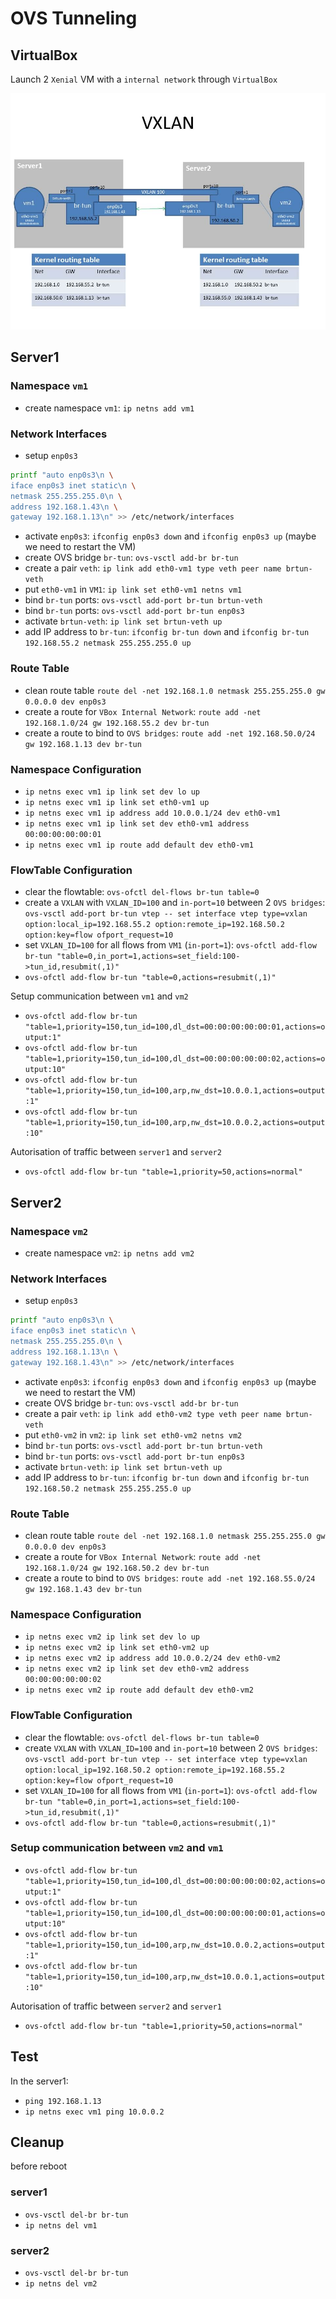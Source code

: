 # OVS Tunneling
## VirtualBox 
Launch 2 `Xenial` VM with a `internal network` through `VirtualBox`

![VXLAN Tunneling](ovs-vxlan-tunneling.jpg "VXLAN")

## Server1
### Namespace `vm1`
- create namespace `vm1`: `ip netns add vm1`

### Network Interfaces
- setup `enp0s3`
```bash
printf "auto enp0s3\n \
iface enp0s3 inet static\n \
netmask 255.255.255.0\n \
address 192.168.1.43\n \
gateway 192.168.1.13\n" >> /etc/network/interfaces
```
- activate `enp0s3`: `ifconfig enp0s3 down` and `ifconfig enp0s3 up` (maybe we need to restart the VM)
- create OVS bridge `br-tun`: `ovs-vsctl add-br br-tun`
- create a pair `veth`: `ip link add eth0-vm1 type veth peer name brtun-veth`
- put `eth0-vm1` in `VM1`: `ip link set eth0-vm1 netns vm1`
- bind `br-tun` ports: `ovs-vsctl add-port br-tun brtun-veth`
- bind `br-tun` ports: `ovs-vsctl add-port br-tun enp0s3`
- activate `brtun-veth`: `ip link set brtun-veth up`
- add IP address to `br-tun`: `ifconfig br-tun down` and `ifconfig br-tun 192.168.55.2 netmask 255.255.255.0 up`

### Route Table
- clean route table `route del -net 192.168.1.0 netmask 255.255.255.0 gw 0.0.0.0 dev enp0s3`
- create a route for `VBox Internal Network`: `route add -net 192.168.1.0/24 gw 192.168.55.2 dev br-tun`
- create a route to bind to `OVS bridges`: `route add -net 192.168.50.0/24 gw 192.168.1.13 dev br-tun`

### Namespace Configuration
- `ip netns exec vm1 ip link set dev lo up`
- `ip netns exec vm1 ip link set eth0-vm1 up`
- `ip netns exec vm1 ip address add 10.0.0.1/24 dev eth0-vm1`
- `ip netns exec vm1 ip link set dev eth0-vm1 address 00:00:00:00:00:01`
- `ip netns exec vm1 ip route add default dev eth0-vm1`

### FlowTable Configuration
- clear the flowtable: `ovs-ofctl del-flows br-tun table=0`
- create a `VXLAN` with `VXLAN_ID=100` and `in-port=10` between 2 `OVS bridges`: `ovs-vsctl add-port br-tun vtep -- set interface vtep type=vxlan option:local_ip=192.168.55.2 option:remote_ip=192.168.50.2 option:key=flow ofport_request=10`
- set `VXLAN_ID=100` for all flows from `VM1` (`in-port=1`): `ovs-ofctl add-flow br-tun "table=0,in_port=1,actions=set_field:100->tun_id,resubmit(,1)"`
- `ovs-ofctl add-flow br-tun "table=0,actions=resubmit(,1)"`

Setup communication between `vm1` and `vm2`
- `ovs-ofctl add-flow br-tun "table=1,priority=150,tun_id=100,dl_dst=00:00:00:00:00:01,actions=output:1"`
- `ovs-ofctl add-flow br-tun "table=1,priority=150,tun_id=100,dl_dst=00:00:00:00:00:02,actions=output:10"`
- `ovs-ofctl add-flow br-tun "table=1,priority=150,tun_id=100,arp,nw_dst=10.0.0.1,actions=output:1"`
- `ovs-ofctl add-flow br-tun "table=1,priority=150,tun_id=100,arp,nw_dst=10.0.0.2,actions=output:10"`

Autorisation of traffic between `server1` and `server2`
- `ovs-ofctl add-flow br-tun "table=1,priority=50,actions=normal"`

## Server2
### Namespace `vm2`
- create namespace `vm2`: `ip netns add vm2`

### Network Interfaces
- setup `enp0s3`
```bash
printf "auto enp0s3\n \
iface enp0s3 inet static\n \
netmask 255.255.255.0\n \
address 192.168.1.13\n \
gateway 192.168.1.43\n" >> /etc/network/interfaces
```
- activate `enp0s3`: `ifconfig enp0s3 down` and `ifconfig enp0s3 up` (maybe we need to restart the VM)
- create OVS bridge `br-tun`: `ovs-vsctl add-br br-tun`
- create a pair `veth`: `ip link add eth0-vm2 type veth peer name brtun-veth`
- put `eth0-vm2` in `vm2`: `ip link set eth0-vm2 netns vm2`
- bind `br-tun` ports: `ovs-vsctl add-port br-tun brtun-veth`
- bind `br-tun` ports: `ovs-vsctl add-port br-tun enp0s3`
- activate `brtun-veth`: `ip link set brtun-veth up`
- add IP address to `br-tun`: `ifconfig br-tun down` and `ifconfig br-tun 192.168.50.2 netmask 255.255.255.0 up`

### Route Table
- clean route table `route del -net 192.168.1.0 netmask 255.255.255.0 gw 0.0.0.0 dev enp0s3`
- create a route for `VBox Internal Network`: `route add -net 192.168.1.0/24 gw 192.168.50.2 dev br-tun`
- create a route to bind to `OVS bridges`: `route add -net 192.168.55.0/24 gw 192.168.1.43 dev br-tun`

### Namespace Configuration
- `ip netns exec vm2 ip link set dev lo up`
- `ip netns exec vm2 ip link set eth0-vm2 up`
- `ip netns exec vm2 ip address add 10.0.0.2/24 dev eth0-vm2`
- `ip netns exec vm2 ip link set dev eth0-vm2 address 00:00:00:00:00:02`
- `ip netns exec vm2 ip route add default dev eth0-vm2`

### FlowTable Configuration
- clear the flowtable: `ovs-ofctl del-flows br-tun table=0`
- create `VXLAN` with `VXLAN_ID=100` and `in-port=10` between 2 `OVS bridges`: `ovs-vsctl add-port br-tun vtep -- set interface vtep type=vxlan option:local_ip=192.168.50.2 option:remote_ip=192.168.55.2 option:key=flow ofport_request=10`
- set `VXLAN_ID=100` for all flows from `VM1` (`in-port=1`): `ovs-ofctl add-flow br-tun "table=0,in_port=1,actions=set_field:100->tun_id,resubmit(,1)"`
- `ovs-ofctl add-flow br-tun "table=0,actions=resubmit(,1)"`

### Setup communication between `vm2` and `vm1`
- `ovs-ofctl add-flow br-tun "table=1,priority=150,tun_id=100,dl_dst=00:00:00:00:00:02,actions=output:1"`
- `ovs-ofctl add-flow br-tun "table=1,priority=150,tun_id=100,dl_dst=00:00:00:00:00:01,actions=output:10"`
- `ovs-ofctl add-flow br-tun "table=1,priority=150,tun_id=100,arp,nw_dst=10.0.0.2,actions=output:1"`
- `ovs-ofctl add-flow br-tun "table=1,priority=150,tun_id=100,arp,nw_dst=10.0.0.1,actions=output:10"`

Autorisation of traffic between `server2` and `server1`
- `ovs-ofctl add-flow br-tun "table=1,priority=50,actions=normal"`

## Test
In the server1:
- `ping 192.168.1.13`
- `ip netns exec vm1 ping 10.0.0.2`

## Cleanup 
before reboot
### server1
- `ovs-vsctl del-br br-tun` 
- `ip netns del vm1`

### server2
- `ovs-vsctl del-br br-tun` 
- `ip netns del vm2`
